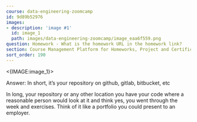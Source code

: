 ```yaml
---
course: data-engineering-zoomcamp
id: 9d89b52976
images:
- description: 'image #1'
  id: image_1
  path: images/data-engineering-zoomcamp/image_eaa6f559.png
question: Homework - What is the homework URL in the homework link?
section: Course Management Platform for Homeworks, Project and Certificate
sort_order: 190
---
```


<{IMAGE:image_1}>

Answer: In short, it’s your repository on github, gitlab, bitbucket, etc

In long, your repository or any other location you have your code where a reasonable person would look at it and think yes, you went through the week and exercises. Think of it like a portfolio you could present to an employer.


